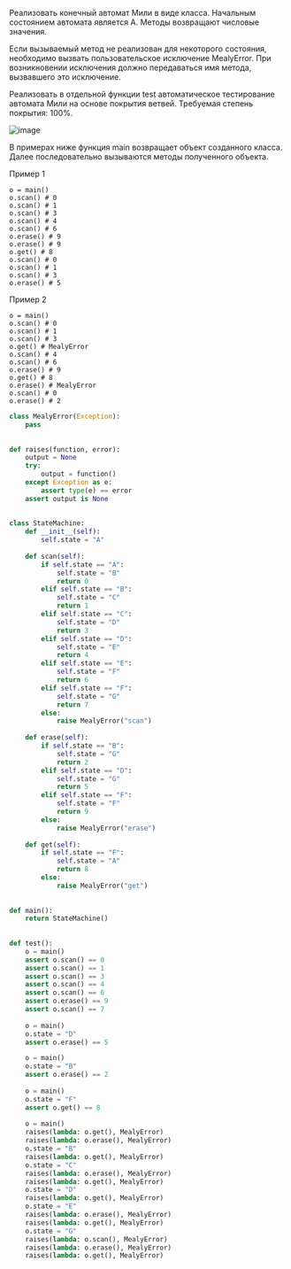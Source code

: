 Реализовать конечный автомат Мили в виде класса. Начальным состоянием автомата является A. Методы возвращают числовые значения.

Если вызываемый метод не реализован для некоторого состояния, необходимо вызвать пользовательское исключение MealyError. При возникновении исключения должно передаваться имя метода, вызвавшего это исключение.

Реализовать в отдельной функции test автоматическое тестирование автомата Мили на основе покрытия ветвей. Требуемая степень покрытия: 100%.

![image](https://github.com/mir4sem/python/assets/70198995/fec291c6-f9ff-4c0c-a163-b3e77fd8ecf1)

В примерах ниже функция main возвращает объект созданного класса. Далее последовательно вызываются методы полученного объекта.

Пример 1
```
o = main()
o.scan() # 0
o.scan() # 1
o.scan() # 3
o.scan() # 4
o.scan() # 6
o.erase() # 9
o.erase() # 9
o.get() # 8
o.scan() # 0
o.scan() # 1
o.scan() # 3
o.erase() # 5
```

Пример 2
```
o = main()
o.scan() # 0
o.scan() # 1
o.scan() # 3
o.get() # MealyError
o.scan() # 4
o.scan() # 6
o.erase() # 9
o.get() # 8
o.erase() # MealyError
o.scan() # 0
o.erase() # 2
```

```python
class MealyError(Exception):
    pass
 
 
def raises(function, error):
    output = None
    try:
        output = function()
    except Exception as e:
        assert type(e) == error
    assert output is None
 
 
class StateMachine:
    def __init__(self):
        self.state = "A"
 
    def scan(self):
        if self.state == "A":
            self.state = "B"
            return 0
        elif self.state == "B":
            self.state = "C"
            return 1
        elif self.state == "C":
            self.state = "D"
            return 3
        elif self.state == "D":
            self.state = "E"
            return 4
        elif self.state == "E":
            self.state = "F"
            return 6
        elif self.state == "F":
            self.state = "G"
            return 7
        else:
            raise MealyError("scan")
 
    def erase(self):
        if self.state == "B":
            self.state = "G"
            return 2
        elif self.state == "D":
            self.state = "G"
            return 5
        elif self.state == "F":
            self.state = "F"
            return 9
        else:
            raise MealyError("erase")
 
    def get(self):
        if self.state == "F":
            self.state = "A"
            return 8
        else:
            raise MealyError("get")
 
 
def main():
    return StateMachine()
 
 
def test():
    o = main()
    assert o.scan() == 0
    assert o.scan() == 1
    assert o.scan() == 3
    assert o.scan() == 4
    assert o.scan() == 6
    assert o.erase() == 9
    assert o.scan() == 7
 
    o = main()
    o.state = "D"
    assert o.erase() == 5

    o = main()
    o.state = "B"
    assert o.erase() == 2
 
    o = main()
    o.state = "F"
    assert o.get() == 8
 
    o = main()
    raises(lambda: o.get(), MealyError)
    raises(lambda: o.erase(), MealyError)
    o.state = "B"
    raises(lambda: o.get(), MealyError)
    o.state = "C"
    raises(lambda: o.erase(), MealyError)
    raises(lambda: o.get(), MealyError)
    o.state = "D"
    raises(lambda: o.get(), MealyError)
    o.state = "E"
    raises(lambda: o.erase(), MealyError)
    raises(lambda: o.get(), MealyError)
    o.state = "G"
    raises(lambda: o.scan(), MealyError)
    raises(lambda: o.erase(), MealyError)
    raises(lambda: o.get(), MealyError)

```
